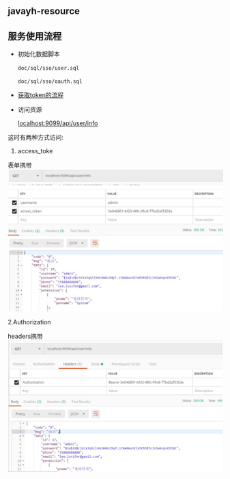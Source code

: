 ## javayh-resource

## 服务使用流程

- 初始化数据脚本 

  `doc/sql/sso/user.sql`

  `doc/sql/sso/oauth.sql`

 
- [获取token的流程](javayh-sso/javayh-server/README.md)

- 访问资源

    [localhost:9099/api/user/info](localhost:9099/api/user/info)
    
这时有两种方式访问:

1. access_toke

表单携带
![full stack developer tutorial](../../doc/img/access_token.JPG)


2.Authorization

headers携带
![full stack developer tutorial](../../doc/img/auth.JPG)